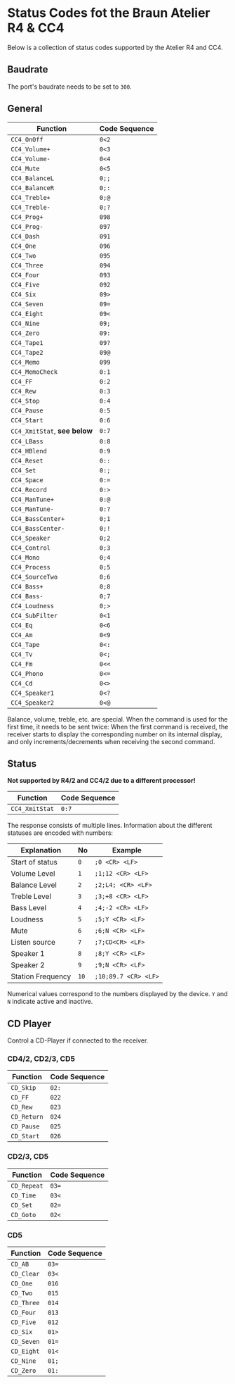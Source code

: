 
# Status Codes fot the Braun Atelier R4 & CC4

Below is a collection of status codes supported by the Atelier R4 and CC4.

## Baudrate

The port's baudrate needs to be set to `300`.

## General

| Function                      | Code Sequence |
|-------------------------------|---------------|
| `CC4_OnOff`                   | `0<2`         |
| `CC4_Volume+`                 | `0<3`         |
| `CC4_Volume-`                 | `0<4`         | 
| `CC4_Mute`                    | `0<5`         |     
| `CC4_BalanceL`                | `0;;`         |     
| `CC4_BalanceR`                | `0;:`         |  
| `CC4_Treble+`                 | `0;@`         |     
| `CC4_Treble-`                 | `0;?`         |
| `CC4_Prog+`                   | `098`         |     
| `CC4_Prog-`                   | `097`         |
| `CC4_Dash`                    | `091`         |     
| `CC4_One`                     | `096`         |     
| `CC4_Two`                     | `095`         |     
| `CC4_Three`                   | `094`         |
| `CC4_Four`                    | `093`         |     
| `CC4_Five`                    | `092`         |     
| `CC4_Six`                     | `09>`         |     
| `CC4_Seven`                   | `09=`         |     
| `CC4_Eight`                   | `09<`         |     
| `CC4_Nine`                    | `09;`         |     
| `CC4_Zero`                    | `09:`         |   
| `CC4_Tape1`                   | `09?`         |     
| `CC4_Tape2`                   | `09@`         |     
| `CC4_Memo`                    | `099`         |  
| `CC4_MemoCheck`               | `0:1`         |     
| `CC4_FF`                      | `0:2`         |
| `CC4_Rew`                     | `0:3`         | 
| `CC4_Stop`                    | `0:4`         |     
| `CC4_Pause`                   | `0:5`         |
| `CC4_Start`                   | `0:6`         |     
| `CC4_XmitStat`, **see below** | `0:7`         |     
| `CC4_LBass`                   | `0:8`         |     
| `CC4_HBlend`                  | `0:9`         |     
| `CC4_Reset`                   | `0::`         |     
| `CC4_Set`                     | `0:;`         |     
| `CC4_Space`                   | `0:=`         |     
| `CC4_Record`                  | `0:>`         |     
| `CC4_ManTune+`                | `0:@`         |    
| `CC4_ManTune-`                | `0:?`         |   
| `CC4_BassCenter+`             | `0;1`         |    
| `CC4_BassCenter-`             | `0;!`         |  
| `CC4_Speaker`                 | `0;2`         |     
| `CC4_Control`                 | `0;3`         |     
| `CC4_Mono`                    | `0;4`         |     
| `CC4_Process`                 | `0;5`         |     
| `CC4_SourceTwo`               | `0;6`         |     
| `CC4_Bass+`                   | `0;8`         | 
| `CC4_Bass-`                   | `0;7`         |      
| `CC4_Loudness`                | `0;>`         |  
| `CC4_SubFilter`               | `0<1`         |     
| `CC4_Eq`                      | `0<6`         |   
| `CC4_Am`                      | `0<9`         |     
| `CC4_Tape`                    | `0<:`         |     
| `CC4_Tv`                      | `0<;`         |     
| `CC4_Fm`                      | `0<<`         |     
| `CC4_Phono`                   | `0<=`         |     
| `CC4_Cd`                      | `0<>`         |     
| `CC4_Speaker1`                | `0<?`         |     
| `CC4_Speaker2`                | `0<@`         |

Balance, volume, treble, etc. are special. When the command is used for the first time, it needs to be sent twice: When the first command is received, the receiver starts to display the corresponding number on its internal display, and only increments/decrements when receiving the second command.

## Status

**Not supported by R4/2 and CC4/2 due to a different processor!**

| Function       | Code Sequence |
|----------------|---------------|    
| `CC4_XmitStat` | `0:7`         |

The response consists of multiple lines. Information about the different statuses are encoded with numbers:

| Explanation       | No   | Example              |
|-------------------|------|----------------------|
| Start of status   | `0`  | `;0 <CR> <LF>`       |
| Volume Level      | `1`  | `;1;12 <CR> <LF>`    |
| Balance Level     | `2`  | `;2;L4; <CR> <LF>`   |
| Treble Level      | `3`  | `;3;+8 <CR> <LF>`    |
| Bass Level        | `4`  | `;4;-2 <CR> <LF>`    |
| Loudness          | `5`  | `;5;Y <CR> <LF>`     |
| Mute              | `6`  | `;6;N <CR> <LF>`     |
| Listen source     | `7`  | `;7;CD<CR> <LF>`     |
| Speaker 1         | `8`  | `;8;Y <CR> <LF>`     |
| Speaker 2         | `9`  | `;9;N <CR> <LF>`     |
| Station Frequency | `10` | `;10;89.7 <CR> <LF>` |

Numerical values correspond to the numbers displayed by the device. `Y` and `N` indicate active and inactive.

## CD Player

Control a CD-Player if connected to the receiver.

### CD4/2, CD2/3, CD5
| Function    | Code Sequence |
|-------------|---------------|
| `CD_Skip`   | `02:`         |      
| `CD_FF`     | `022`         |  
| `CD_Rew`    | `023`         |    
| `CD_Return` | `024`         |     
| `CD_Pause`  | `025`         |     
| `CD_Start`  | `026`         |     

### CD2/3, CD5
| Function    | Code Sequence |
|-------------|---------------|
| `CD_Repeat` | `03=`         |     
| `CD_Time`   | `03<`         |     
| `CD_Set`    | `02=`         |     
| `CD_Goto`   | `02<`         |  

### CD5
| Function   | Code Sequence |
|------------|---------------|
| `CD_AB`    | `03=`         |     
| `CD_Clear` | `03<`         |     
| `CD_One`   | `016`         |     
| `CD_Two`   | `015`         |     
| `CD_Three` | `014`         |     
| `CD_Four`  | `013`         |     
| `CD_Five`  | `012`         |     
| `CD_Six`   | `01>`         |     
| `CD_Seven` | `01=`         |     
| `CD_Eight` | `01<`         |     
| `CD_Nine`  | `01;`         |    
| `CD_Zero`  | `01:`         | 